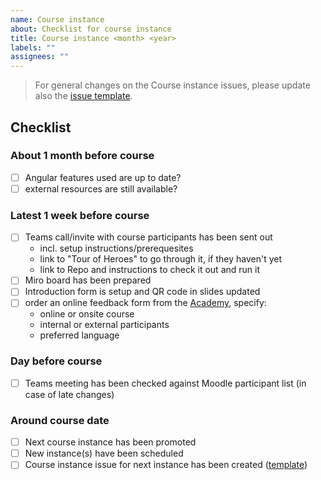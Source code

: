 ```yaml
---
name: Course instance
about: Checklist for course instance
title: Course instance <month> <year>
labels: ""
assignees: ""
---
```


> For general changes on the Course instance issues, please update also the [issue template](https://github.com/webplatformz/angular-course/blob/master/.github/ISSUE_TEMPLATE/course-instance.md).

## Checklist

### About 1 month before course

- [ ] Angular features used are up to date? 
- [ ] external resources are still available?

### Latest 1 week before course

- [ ] Teams call/invite with course participants has been sent out
  - incl. setup instructions/prerequesites
  - link to "Tour of Heroes" to go through it, if they haven't yet
  - link to Repo and instructions to check it out and run it
- [ ] Miro board has been prepared
- [ ] Introduction form is setup and QR code in slides updated
- [ ] order an online feedback form from the [Academy](mailto:academy@zuehlke.com), specify:
  - online or onsite course
  - internal or external participants
  - preferred language

### Day before course

- [ ] Teams meeting has been checked against Moodle participant list (in case of late changes)

### Around course date

- [ ] Next course instance has been promoted
- [ ] New instance(s) have been scheduled
- [ ] Course instance issue for next instance has been created ([template](https://github.com/webplatformz/angular-course/issues/new?assignees=&labels=&template=course-instance.md&title=Course+instance+%3Cmonth%3E+%3Cyear%3E))

